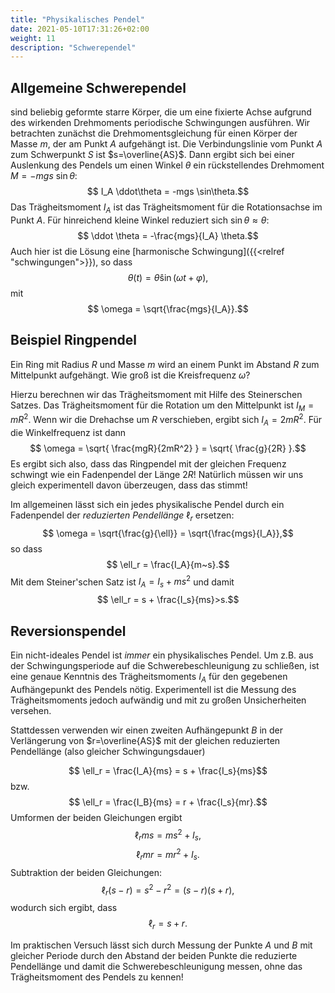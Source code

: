 ```yaml
---
title: "Physikalisches Pendel"
date: 2021-05-10T17:31:26+02:00
weight: 11
description: "Schwerependel"
---
```

## Allgemeine Schwerependel
sind beliebig geformte starre Körper, die um eine fixierte Achse aufgrund des
wirkenden Drehmoments periodische Schwingungen ausführen. Wir betrachten
zunächst die Drehmomentsgleichung für einen Körper der Masse $m$, der am Punkt
$A$ aufgehängt ist. Die Verbindungslinie vom Punkt $A$ zum Schwerpunkt $S$ ist
$s=\overline{AS}$.  Dann ergibt sich bei einer Auslenkung des Pendels  um einen Winkel
$\theta$ ein rückstellendes Drehmoment $M=-mgs~\sin\theta$: 
$$ I_A \ddot\theta = -mgs \sin\theta.$$
Das Trägheitsmoment $I_A$ ist das Trägheitsmoment für die Rotationsachse im Punkt $A$.
Für hinreichend kleine Winkel reduziert sich $\sin \theta \approx \theta$:
$$ \ddot \theta = -\frac{mgs}{I_A} \theta.$$
Auch hier ist die Lösung eine [harmonische Schwingung]({{<relref "schwingungen">}}), so dass 
$$ \theta(t) = \hat \theta \sin(\omega t + \varphi),$$
mit 
$$ \omega = \sqrt{\frac{mgs}{I_A}}.$$

## Beispiel Ringpendel
Ein Ring mit Radius $R$ und Masse $m$ wird an einem Punkt im Abstand $R$ zum Mittelpunkt
aufgehängt. Wie groß ist die Kreisfrequenz $\omega$?

Hierzu berechnen wir das Trägheitsmoment mit Hilfe des Steinerschen Satzes. Das Trägheitsmoment für die
Rotation um den Mittelpunkt ist $I_M = mR^2$. Wenn wir die Drehachse um $R$ verschieben, ergibt sich
$I_A=2mR^2$. Für die Winkelfrequenz ist dann
$$ \omega = \sqrt{ \frac{mgR}{2mR^2} } = \sqrt{ \frac{g}{2R} }.$$
Es ergibt sich also, dass das Ringpendel mit der gleichen Frequenz schwingt wie ein Fadenpendel der Länge $2R$!
Natürlich müssen wir uns gleich experimentell davon überzeugen, dass das stimmt!

Im allgemeinen lässt sich ein jedes physikalische Pendel durch ein Fadenpendel der _reduzierten Pendellänge_  $\ell_r$
ersetzen:
$$ \omega = \sqrt{\frac{g}{\ell}} = \sqrt{\frac{mgs}{I_A}},$$
so dass 
$$ \ell_r = \frac{I_A}{m~s}.$$
Mit dem Steiner'schen Satz ist $I_A = I_s + ms^2$ und damit 
$$ \ell_r = s + \frac{I_s}{ms}>s.$$

## Reversionspendel
Ein nicht-ideales Pendel ist *immer* ein physikalisches Pendel. Um z.B.
aus der Schwingungsperiode auf die Schwerebeschleunigung zu schließen,
ist eine genaue Kenntnis des Trägheitsmoments $I_A$ für den gegebenen 
Aufhängepunkt des Pendels nötig. Experimentell ist die Messung 
des Trägheitsmoments jedoch aufwändig und mit zu großen Unsicherheiten 
versehen. 

Stattdessen verwenden wir einen zweiten Aufhängepunkt $B$ in der Verlängerung
von $r=\overline{AS}$ mit der gleichen reduzierten Pendellänge (also gleicher
Schwingungsdauer)

$$ \ell_r = \frac{I_A}{ms} = s +  \frac{I_s}{ms}$$
bzw.
$$ \ell_r =  \frac{I_B}{ms} = r + \frac{I_s}{mr}.$$
Umformen der beiden Gleichungen ergibt
$$ \ell_r ms = ms^2 + I_s,$$
$$ \ell_r mr = mr^2 + I_s.$$
Subtraktion der beiden Gleichungen:
$$ \ell_r (s-r) = s^2-r^2 = (s-r)(s+r),$$
wodurch sich ergibt, dass 
$$ \ell_r = s+r.$$

Im praktischen Versuch lässt sich durch Messung der Punkte $A$ und $B$ mit
gleicher Periode durch den Abstand der beiden Punkte die reduzierte Pendellänge
und damit die Schwerebeschleunigung messen, ohne das Trägheitsmoment des Pendels zu
kennen!

